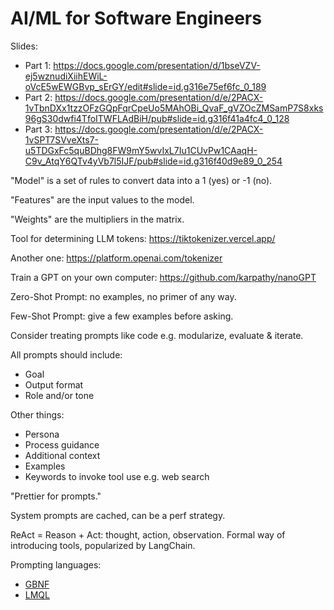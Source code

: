 # AI/ML for Software Engineers

Slides:

- Part 1: <https://docs.google.com/presentation/d/1bseVZV-ej5wznudiXiihEWiL-oVcE5wEWGBvp_sErGY/edit#slide=id.g316e75ef6fc_0_189>
- Part 2: <https://docs.google.com/presentation/d/e/2PACX-1vTbnDXx1tzzOFzGQpFqrCpeUo5MAhOBi_QvaF_gVZOcZMSamP7S8xks96gS30dwfi4TfoITWFLAdBiH/pub#slide=id.g316f41a4fc4_0_128>
- Part 3: <https://docs.google.com/presentation/d/e/2PACX-1vSPT7SVveXts7-u5TDGxFc5quBDhg8FW9mY5wvIxL7Iu1CUvPw1CAaqH-C9v_AtqY6QTv4yVb7l5IJF/pub#slide=id.g316f40d9e89_0_254>

"Model" is a set of rules to convert data into a 1 (yes) or -1 (no).

"Features" are the input values to the model.

"Weights" are the multipliers in the matrix.

Tool for determining LLM tokens: <https://tiktokenizer.vercel.app/>

Another one: <https://platform.openai.com/tokenizer>

Train a GPT on your own computer: <https://github.com/karpathy/nanoGPT>

Zero-Shot Prompt: no examples, no primer of any way.

Few-Shot Prompt: give a few examples before asking.

Consider treating prompts like code e.g. modularize, evaluate & iterate.

All prompts should include:

- Goal
- Output format
- Role and/or tone

Other things:

- Persona
- Process guidance
- Additional context
- Examples
- Keywords to invoke tool use e.g. web search

"Prettier for prompts."

System prompts are cached, can be a perf strategy.

ReAct = Reason + Act: thought, action, observation. Formal way of introducing
tools, popularized by LangChain.

Prompting languages:

- [GBNF](https://github.com/ggerganov/llama.cpp/blob/master/grammars/README.md)
- [LMQL](https://lmql.ai/)
